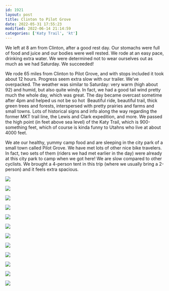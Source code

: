 ```yaml
---
id: 1921
layout: post
title: Clinton to Pilot Grove
date: 2022-05-31 17:55:23
modified: 2022-06-14 21:14:59
categories: ['Katy Trail', 'kt']
---
```



We left at 8 am from Clinton, after a good rest day. Our stomachs were full of food and juice and our bodies were well rested. We rode at an easy pace, drinking extra water. We were determined not to wear ourselves out as much as we had Saturday. We succeeded!




We rode 65 miles from Clinton to Pilot Grove, and with stops included it took about 12 hours. Progress seem extra slow with our trailer. We’ve overpacked. The weather was similar to Saturday: very warm (high about 92) and humid, but also quite windy. In fact, we had a good tail wind pretty much the whole day, which was great. The day became overcast sometime after 4pm and helped us not be so hot  Beautiful ride, beautiful trail, thick green trees and forests, interspersed with pretty prairies and farms and small towns. Lots of historical signs and info along the way regarding the former MKT trail line, the Lewis and Clark expedition, and more. We passed the high point (in feet above sea level) of the Katy Trail, which is 900-something feet, which of course is kinda funny to Utahns who live at about 4000 feet.




We ate our healthy, yummy camp food and are sleeping in the city park of a small town called Pilot Grove. We have met lots of other nice bike travelers. In fact, two sets of them (riders we had met earlier in the day) were already at this city park to camp when we got here! We are slow compared to other cyclists. We brought a 4-person tent in this trip (where we usually bring a 2-person) and it feels extra spacious. 





![](https://ride.whitings.org/wp-content/uploads/2022/05/wp-1654019101315-scaled.jpg)


![](https://ride.whitings.org/wp-content/uploads/2022/05/wp-1654019101292-scaled.jpg)


![](https://ride.whitings.org/wp-content/uploads/2022/05/wp-1654019101244-scaled.jpg)


![](https://ride.whitings.org/wp-content/uploads/2022/05/wp-1654019101045-scaled.jpg)


![](https://ride.whitings.org/wp-content/uploads/2022/05/wp-1654019101199-scaled.jpg)


![](https://ride.whitings.org/wp-content/uploads/2022/05/wp-1654019100966-scaled.jpg)


![](https://ride.whitings.org/wp-content/uploads/2022/05/wp-1654019101154-scaled.jpg)


![](https://ride.whitings.org/wp-content/uploads/2022/05/wp-1654019101176-scaled.jpg)


![](https://ride.whitings.org/wp-content/uploads/2022/05/wp-1654019101338-scaled.jpg)


![](https://ride.whitings.org/wp-content/uploads/2022/05/wp-1654019101522-scaled.jpg)


![](https://ride.whitings.org/wp-content/uploads/2022/05/wp-1654019101265-scaled.jpg)


![](https://ride.whitings.org/wp-content/uploads/2022/05/wp-1654019101420-scaled.jpg)



